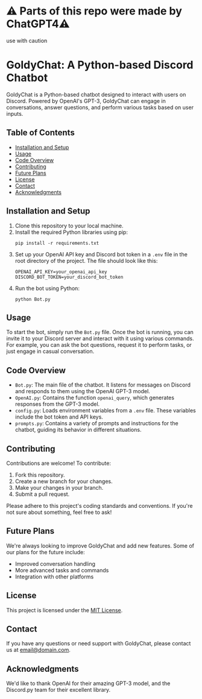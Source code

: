 # ⚠ Parts of this repo were made by ChatGPT4⚠
use with caution 

# GoldyChat: A Python-based Discord Chatbot

GoldyChat is a Python-based chatbot designed to interact with users on Discord. Powered by OpenAI's GPT-3, GoldyChat can engage in conversations, answer questions, and perform various tasks based on user inputs.

## Table of Contents
- [Installation and Setup](#installation-and-setup)
- [Usage](#usage)
- [Code Overview](#code-overview)
- [Contributing](#contributing)
- [Future Plans](#future-plans)
- [License](#license)
- [Contact](#contact)
- [Acknowledgments](#acknowledgments)

## Installation and Setup

1. Clone this repository to your local machine.
2. Install the required Python libraries using pip:
    ```
    pip install -r requirements.txt
    ```
3. Set up your OpenAI API key and Discord bot token in a `.env` file in the root directory of the project. The file should look like this:
    ```
    OPENAI_API_KEY=your_openai_api_key
    DISCORD_BOT_TOKEN=your_discord_bot_token
    ```
4. Run the bot using Python:
    ```
    python Bot.py
    ```

## Usage

To start the bot, simply run the `Bot.py` file. Once the bot is running, you can invite it to your Discord server and interact with it using various commands. For example, you can ask the bot questions, request it to perform tasks, or just engage in casual conversation.

## Code Overview

- `Bot.py`: The main file of the chatbot. It listens for messages on Discord and responds to them using the OpenAI GPT-3 model.
- `OpenAI.py`: Contains the function `openai_query`, which generates responses from the GPT-3 model.
- `config.py`: Loads environment variables from a `.env` file. These variables include the bot token and API keys.
- `prompts.py`: Contains a variety of prompts and instructions for the chatbot, guiding its behavior in different situations.

## Contributing

Contributions are welcome! To contribute:

1. Fork this repository.
2. Create a new branch for your changes.
3. Make your changes in your branch.
4. Submit a pull request.

Please adhere to this project's coding standards and conventions. If you're not sure about something, feel free to ask!

## Future Plans

We're always looking to improve GoldyChat and add new features. Some of our plans for the future include:

- Improved conversation handling
- More advanced tasks and commands
- Integration with other platforms

## License

This project is licensed under the [MIT License](LICENSE).

## Contact

If you have any questions or need support with GoldyChat, please contact us at [email@domain.com](mailto:email@domain.com).

## Acknowledgments

We'd like to thank OpenAI for their amazing GPT-3 model, and the Discord.py team for their excellent library.
